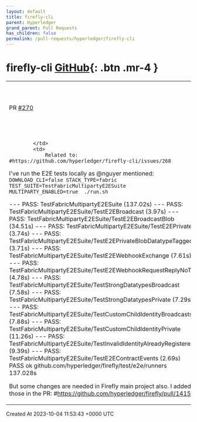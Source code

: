 ```yaml
---
layout: default
title: firefly-cli
parent: Hyperledger
grand_parent: Pull Requests
has_children: false
permalink: /pull-requests/hyperledger/firefly-cli
---
```


# firefly-cli <span class="fs-3 right-align">[GitHub](https://github.com/hyperledger/firefly-cli){: .btn .mr-4 }</span>


<div>
    <table>
        <tr>
            <td>
                PR <a href="https://github.com/hyperledger/firefly-cli/pull/270" class=".btn">#270</a>
            </td>
            <td>
                <b>
                    feature: upgrade the Fabric version to v2.5 TLS
                </b>
            </td>
        </tr>
        <tr>
            <td>
                
            </td>
            <td>
                Related to: #https://github.com/hyperledger/firefly-cli/issues/268

I've run the E2E tests locally as @nguyer mentioned:
`DOWNLOAD_CLI=false STACK_TYPE=fabric TEST_SUITE=TestFabricMultipartyE2ESuite  MULTIPARTY_ENABLED=true  ./run.sh`

--- PASS: TestFabricMultipartyE2ESuite (137.02s)
    --- PASS: TestFabricMultipartyE2ESuite/TestE2EBroadcast (3.97s)
    --- PASS: TestFabricMultipartyE2ESuite/TestE2EBroadcastBlob (34.51s)
    --- PASS: TestFabricMultipartyE2ESuite/TestE2EPrivate (3.74s)
    --- PASS: TestFabricMultipartyE2ESuite/TestE2EPrivateBlobDatatypeTagged (3.71s)
    --- PASS: TestFabricMultipartyE2ESuite/TestE2EWebhookExchange (7.61s)
    --- PASS: TestFabricMultipartyE2ESuite/TestE2EWebhookRequestReplyNoTx (4.78s)
    --- PASS: TestFabricMultipartyE2ESuite/TestStrongDatatypesBroadcast (7.58s)
    --- PASS: TestFabricMultipartyE2ESuite/TestStrongDatatypesPrivate (7.29s)
    --- PASS: TestFabricMultipartyE2ESuite/TestCustomChildIdentityBroadcasts (7.88s)
    --- PASS: TestFabricMultipartyE2ESuite/TestCustomChildIdentityPrivate (11.26s)
    --- PASS: TestFabricMultipartyE2ESuite/TestInvalidIdentityAlreadyRegistered (9.39s)
    --- PASS: TestFabricMultipartyE2ESuite/TestE2EContractEvents (2.69s)
PASS
ok  	github.com/hyperledger/firefly/test/e2e/runners	137.028s

But some changes are needed in Firefly main project also. I added those in the PR: #https://github.com/hyperledger/firefly/pull/1415
            </td>
        </tr>
    </table>
    <div class="right-align">
        Created At 2023-10-04 11:53:43 +0000 UTC
    </div>
</div>

